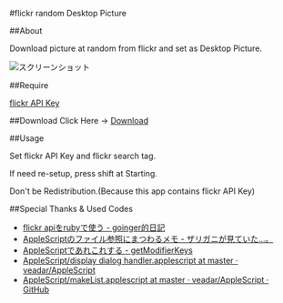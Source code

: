 #flickr random Desktop Picture

##About

Download picture at random from flickr and set as Desktop Picture.

![スクリーンショット](http://blog-imgs-43-origin.fc2.com/v/e/a/veadardiary/flickr_Desktop_Picture.jpg)

##Require

[flickr API Key](http://www.flickr.com/services/apps/create/ "flickr")

##Download
Click Here → [Download](https://github.com/veadar/flickr-random-Desktop-Picture/raw/master/flickr%20random%20Desktop%20Picture.app.zip "direct link")

##Usage

Set flickr API Key and flickr search tag.

If need re-setup, press shift at Starting.

Don't be Redistribution.(Because this app contains flickr API Key)

##Special Thanks & Used Codes

- <a href="http://d.hatena.ne.jp/goinger/20070720/1184867418">flickr apiをrubyで使う - goinger的日記</a>
- <a href="http://d.hatena.ne.jp/zariganitosh/20100924/apple_script_alias_posix_file">AppleScriptのファイル参照にまつわるメモ - ザリガニが見ていた...。</a>
- <a href="http://memogakisouko.appspot.com/AppleScript.html#getModifierKeys">AppleScriptであれこれする - getModifierKeys</a>
- <a href="https://github.com/veadar/AppleScript/blob/master/display%20dialog%20handler.applescript">AppleScript/display dialog handler.applescript at master · veadar/AppleScript</a>
- <a href="https://github.com/veadar/AppleScript/blob/master/makeList.applescript">AppleScript/makeList.applescript at master · veadar/AppleScript · GitHub</a>